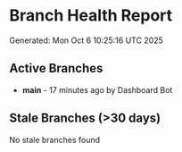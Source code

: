 # Branch Health Report
Generated: Mon Oct  6 10:25:16 UTC 2025

## Active Branches
- **main** - 17 minutes ago by Dashboard Bot

## Stale Branches (>30 days)
No stale branches found
